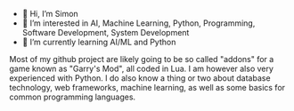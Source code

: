 - 👋 Hi, I’m Simon
- 👀 I’m interested in AI, Machine Learning, Python, Programming, Software Development, System Development
- 🌱 I’m currently learning AI/ML and Python

Most of my github project are likely going to be so called "addons" for a game known as "Garry's Mod", all coded in Lua. I am however also very experienced with Python. I do also know a thing or two about database technology, web frameworks, machine learning, as well as some basics for common programming languages.

<!---
Zippy6666/Zippy6666 is a ✨ special ✨ repository because its `README.md` (this file) appears on your GitHub profile.
You can click the Preview link to take a look at your changes.
--->
